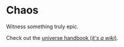 # Chaos

Witness something truly epic.

Check out the [universe handbook (_it's a wiki_)](https://github.com/M3L6H/Chaos/wiki).
